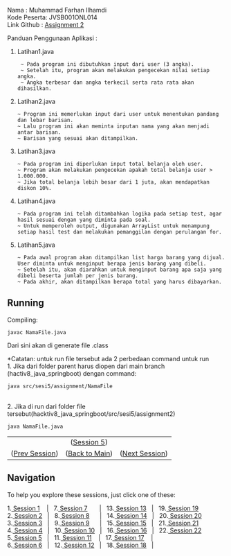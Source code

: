 Nama        : Muhammad Farhan Ilhamdi\
Kode Peserta: JVSB001ONL014\
Link Github : [Assignment 2](https://github.com/farlhmd/hacktiv8_java_springboot/tree/main/src/sesi5/assignment2)

Panduan Penggunaan Aplikasi :


1. Latihan1.java

        ~ Pada program ini dibutuhkan input dari user (3 angka).
        ~ Setelah itu, program akan melakukan pengecekan nilai setiap angka.
        ~ Angka terbesar dan angka terkecil serta rata rata akan dihasilkan. 

2.  Latihan2.java

        ~ Program ini memerlukan input dari user untuk menentukan pandang dan lebar barisan.
        ~ Lalu program ini akan meminta inputan nama yang akan menjadi antar barisan.
        ~ Barisan yang sesuai akan ditampilkan.

3.  Latihan3.java

        ~ Pada program ini diperlukan input total belanja oleh user.
        ~ Program akan melakukan pengecekan apakah total belanja user > 1.000.000.
        ~ Jika total belanja lebih besar dari 1 juta, akan mendapatkan diskon 10%.

4.  Latihan4.java

        ~ Pada program ini telah ditambahkan logika pada setiap test, agar hasil sesuai dengan yang diminta pada soal.
        ~ Untuk memperoleh output, digunakan ArrayList untuk menampung setiap hasil test dan melakukan pemanggilan dengan perulangan for.

5.  Latihan5.java

        ~ Pada awal program akan ditampilkan list harga barang yang dijual. User diminta untuk menginput berapa jenis barang yang dibeli.
        ~ Setelah itu, akan diarahkan untuk menginput barang apa saja yang dibeli beserta jumlah per jenis barang.
        ~ Pada akhir, akan ditampilkan berapa total yang harus dibayarkan.


## Running
Compiling: 

    javac NamaFile.java
Dari sini akan di generate file .class

*Catatan: untuk run file tersebut ada 2 perbedaan command untuk run\
    1. Jika dari folder parent harus diopen dari main branch (hactiv8_java_springboot) dengan command:

    java src/sesi5/assignment/NamaFile
\
2. Jika di run dari folder file tersebut(hacktiv8_java_springboot/src/sesi5/assignment2)

    java NamaFile.java


<table align="center" style="border:none;">
    <tr>
    <td></td>
    <td align="center">(<a href="https://github.com/farlhmd/hacktiv8_java_springboot/tree/main/src/sesi5/session">Session 5</a>)</td>
    <td></td>
    </tr>
  <tr>
    <td>(<a href="https://github.com/farlhmd/hacktiv8_java_springboot/tree/main/src/sesi4">Prev Session</a>)</td>
    <td>(<a href="https://github.com/farlhmd/hacktiv8_java_springboot">Back to Main</a>)</td>
    <td>(<a href="https://github.com/farlhmd/hacktiv8_java_springboot/tree/main/src/sesi6">Next Session</a>)</td>
  </tr>
</table>


## Navigation

To help you explore these sessions, just click one of these:

1.[ Session 1](https://github.com/farlhmd/hacktiv8_java_springboot/tree/main/src/sesi1) &nbsp;&nbsp;&nbsp;|&nbsp;&nbsp; 7.[ Session 7](https://github.com/farlhmd/hacktiv8_java_springboot/tree/main/src/sesi7) &nbsp;&nbsp;&nbsp;&nbsp;&nbsp;&nbsp;|&nbsp;&nbsp; 13.[ Session 13](https://github.com/farlhmd/hacktiv8_java_springboot/tree/main/src/sesi13) &nbsp;&nbsp;|&nbsp;&nbsp; 19.[ Session 19](https://github.com/farlhmd/hacktiv8_java_springboot/tree/main/src/sesi19)\
2.[ Session 2](https://github.com/farlhmd/hacktiv8_java_springboot/tree/main/src/sesi2) &nbsp;&nbsp;|&nbsp;&nbsp; 8.[ Session 8](https://github.com/farlhmd/hacktiv8_java_springboot/tree/main/src/sesi8) &nbsp;&nbsp;&nbsp;&nbsp;&nbsp;|&nbsp;&nbsp; 14.[ Session 14](https://github.com/farlhmd/hacktiv8_java_springboot/tree/main/src/sesi14) &nbsp;&nbsp;|&nbsp;&nbsp; 20.[ Session 20](https://github.com/farlhmd/hacktiv8_java_springboot/tree/main/src/sesi20)\
3.[ Session 3](https://github.com/farlhmd/hacktiv8_java_springboot/tree/main/src/sesi3) &nbsp;&nbsp;|&nbsp;&nbsp; 9.[ Session 9](https://github.com/farlhmd/hacktiv8_java_springboot/tree/main/src/sesi9) &nbsp;&nbsp;&nbsp;&nbsp;&nbsp;|&nbsp;&nbsp; 15.[ Session 15](https://github.com/farlhmd/hacktiv8_java_springboot/tree/main/src/sesi15) &nbsp;&nbsp;|&nbsp;&nbsp;&nbsp;21.[ Session 21](https://github.com/farlhmd/hacktiv8_java_springboot/tree/main/src/sesi21)\
4.[ Session 4](https://github.com/farlhmd/hacktiv8_java_springboot/tree/main/src/sesi4) &nbsp;&nbsp;|&nbsp;&nbsp; 10.[ Session 10](https://github.com/farlhmd/hacktiv8_java_springboot/tree/main/src/sesi10) &nbsp;&nbsp;|&nbsp;&nbsp; 16.[ Session 16](https://github.com/farlhmd/hacktiv8_java_springboot/tree/main/src/sesi16) &nbsp;&nbsp;|&nbsp;&nbsp; 22.[ Session 22](https://github.com/farlhmd/hacktiv8_java_springboot/tree/main/src/sesi22)\
5.[ Session 5](https://github.com/farlhmd/hacktiv8_java_springboot/tree/main/src/sesi5) &nbsp;&nbsp;|&nbsp;&nbsp; 11.[ Session 11](https://github.com/farlhmd/hacktiv8_java_springboot/tree/main/src/sesi11) &nbsp;&nbsp;&nbsp;|&nbsp;&nbsp;&nbsp;17.[ Session 17](https://github.com/farlhmd/hacktiv8_java_springboot/tree/main/src/sesi17) &nbsp;&nbsp;&nbsp;|&nbsp;&nbsp; \
6.[ Session 6](https://github.com/farlhmd/hacktiv8_java_springboot/tree/main/src/sesi6) &nbsp;&nbsp;|&nbsp;&nbsp; 12.[ Session 12](https://github.com/farlhmd/hacktiv8_java_springboot/tree/main/src/sesi12) &nbsp;&nbsp;|&nbsp;&nbsp; 18.[ Session 18](https://github.com/farlhmd/hacktiv8_java_springboot/tree/main/src/sesi18) &nbsp;&nbsp;|&nbsp;&nbsp; 